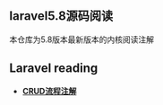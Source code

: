 
## laravel5.8源码阅读
本仓库为5.8版本最新版本的内核阅读注解

## Laravel reading

- **[CRUD流程注解](document/crud.md)**




